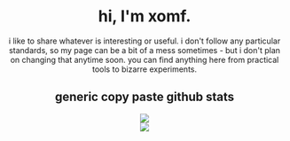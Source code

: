 <div align="center">
  <h1>hi, I'm xomf.</h1>

  <p>i like to share whatever is interesting or useful. i don't follow any particular standards, so my page can be a bit of a mess sometimes - but i don't plan on changing that anytime soon. you can find anything here from practical tools to bizarre experiments.</p>
  
  <h2>generic copy paste github stats</h2>
  <img src="https://github-readme-stats.vercel.app/api/?username=xomf&count_private=true&theme=tokyonight&showicons=true">
  <br>
  <img src="https://github-readme-stats.vercel.app/api/top-langs/?username=xomf&langs_count=5&theme=tokyonight">
</div>
